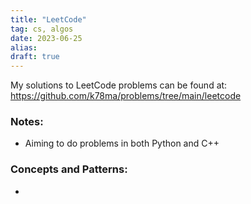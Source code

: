 ```yaml
---
title: "LeetCode"
tag: cs, algos
date: 2023-06-25
alias:
draft: true
---
```


My solutions to LeetCode problems can be found at: https://github.com/k78ma/problems/tree/main/leetcode

### Notes:
- Aiming to do problems in both Python and C++

### Concepts and Patterns:
- 